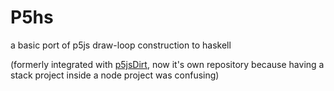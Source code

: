 # P5hs
a basic port of p5js draw-loop construction to haskell

(formerly integrated with [p5jsDirt](https://github.com/Dsm0/p5jsDirt),
now it's own repository because having a stack project inside a node project was confusing)
